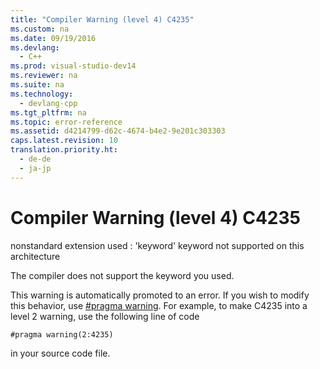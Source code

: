```yaml
---
title: "Compiler Warning (level 4) C4235"
ms.custom: na
ms.date: 09/19/2016
ms.devlang: 
  - C++
ms.prod: visual-studio-dev14
ms.reviewer: na
ms.suite: na
ms.technology: 
  - devlang-cpp
ms.tgt_pltfrm: na
ms.topic: error-reference
ms.assetid: d4214799-d62c-4674-b4e2-9e201c303303
caps.latest.revision: 10
translation.priority.ht: 
  - de-de
  - ja-jp
---
```

# Compiler Warning (level 4) C4235
nonstandard extension used : 'keyword' keyword not supported on this architecture  
  
 The compiler does not support the keyword you used.  
  
 This warning is automatically promoted to an error. If you wish to modify this behavior, use [#pragma warning](../vs140/warning.md). For example, to make C4235 into a level 2 warning, use the following line of code  
  
```  
#pragma warning(2:4235)  
```  
  
 in your source code file.